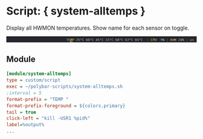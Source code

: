# Script: { system-alltemps }

Display all HWMON temperatures. Show name for each sensor on toggle.

![system-alltemps](screenshots/temps.gif)


## Module

```ini
[module/system-alltemps]
type = custom/script
exec = ~/polybar-scripts/system-alltemps.sh
;interval = 5
format-prefix = "TEMP "
format-prefix-foreground = ${colors.primary}
tail = true
click-left = "kill -USR1 %pid%"
label=%output%
...
```
